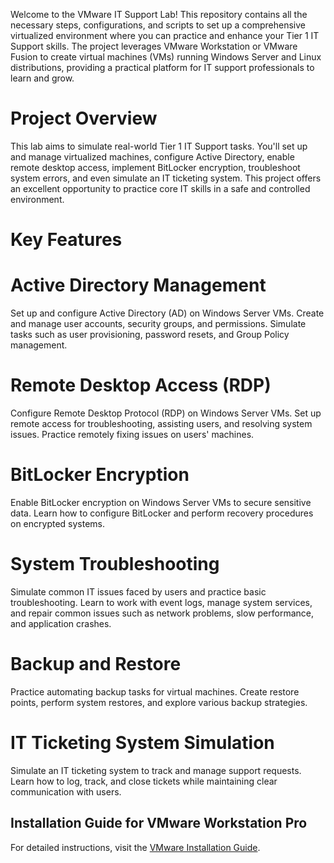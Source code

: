 Welcome to the VMware IT Support Lab! This repository contains all the necessary steps, configurations, and scripts to set up a comprehensive virtualized environment where you can practice and enhance your Tier 1 IT Support skills. The project leverages VMware Workstation or VMware Fusion to create virtual machines (VMs) running Windows Server and Linux distributions, providing a practical platform for IT support professionals to learn and grow.

# Project Overview
This lab aims to simulate real-world Tier 1 IT Support tasks. You'll set up and manage virtualized machines, configure Active Directory, enable remote desktop access, implement BitLocker encryption, troubleshoot system errors, and even simulate an IT ticketing system. This project offers an excellent opportunity to practice core IT skills in a safe and controlled environment.

# Key Features
# Active Directory Management
Set up and configure Active Directory (AD) on Windows Server VMs.
Create and manage user accounts, security groups, and permissions.
Simulate tasks such as user provisioning, password resets, and Group Policy management.
# Remote Desktop Access (RDP)
Configure Remote Desktop Protocol (RDP) on Windows Server VMs.
Set up remote access for troubleshooting, assisting users, and resolving system issues.
Practice remotely fixing issues on users' machines.
# BitLocker Encryption
Enable BitLocker encryption on Windows Server VMs to secure sensitive data.
Learn how to configure BitLocker and perform recovery procedures on encrypted systems.
# System Troubleshooting
Simulate common IT issues faced by users and practice basic troubleshooting.
Learn to work with event logs, manage system services, and repair common issues such as network problems, slow performance, and application crashes.
# Backup and Restore
Practice automating backup tasks for virtual machines.
Create restore points, perform system restores, and explore various backup strategies.
# IT Ticketing System Simulation
Simulate an IT ticketing system to track and manage support requests.
Learn how to log, track, and close tickets while maintaining clear communication with users.


## Installation Guide for VMware Workstation Pro
For detailed instructions, visit the [VMware Installation Guide](https://github.com/BeyondBinaryMinds/VMware-IT-Support-Lab/wiki/VMware-Workstation-Pro-Installation-Guide.).

